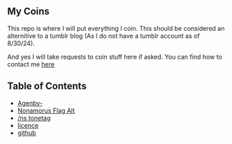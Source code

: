 ## My Coins

This repo is where I will put everything I coin. This should be considered an alternitive to a tumblr blog (As I do not have a tumblr account as of 8/30/24).

And yes I will take requests to coin stuff here if asked. You can find how to contact me [here](https://about.showierdata.xyz)

## Table of Contents
- [Agenby-](./agenby-8-31-24.md)
- [Nonamorus Flag Alt](./Nonamorus-flag-3-9-24.md)
- [/ns tonetag](./tonetag-ns-8-9-24.md)
- [licence](./wikis.md)
- [github](https://github.com/showierdata9978/coining-site)

